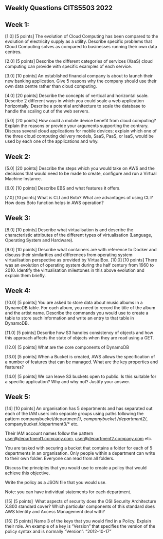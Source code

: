 ## Weekly Questions CITS5503 2022

## Week 1:

[1.0] [5 points] The evolution of Cloud Computing has been compared to the evolution of electricity supply as a utility. Describe specific problems that Cloud Computing solves as compared to businesses running their own data centres.

[2.0] [5 points] Describe the different categories of services (XaaS) cloud computing can provide with specific examples of each service.

[3.0] [10 points] An established financial company is about to launch their new banking application. Give 5 reasons why the company should use their own data centre rather than cloud computing.

[4.0] [20 points] Describe the concepts of vertical and horizontal scale. Describe 2 different ways in which you could scale a web application horizontally. Describe a potential architecture to scale the database to handle the scaling out of the web servers.

[5.0] [20 points] How could a mobile device benefit from cloud computing? Explain the reasons or provide your arguments supporting the contrary. Discuss several cloud applications for mobile devices; explain which one of the three cloud computing delivery models, SaaS, PaaS, or IaaS, would be used by each one of the applications and why.

## Week 2: 

[5.0] [20 points] Describe the steps which you would take on AWS and the decisions that would need to be made to create, configure and run a Virtual Machine Instance.

[6.0] [10 points] Describe EBS and what features it offers. 

[7.0] [10 points] What is CLI and Boto? What are advantages of using CLI? How does Boto function helps in AWS operation? 

## Week 3: 
[8.0] [10 points] Describe what virtualisation is and describe the characteristic attributes of the different types of virtualisation (Language, Operating System and Hardware).

[9.0] [10 points] Describe what containers are with reference to Docker and discuss their similarities and differences from operating system virtualisation perspective as provided by VirtualBox.
[10.0] [10 points] There was an evolution of operating system during the half century from 1960 to 2010. Identify the virtualisation milestones in this above evolution and explain them briefly. 

## Week 4: 
[10.0] [5 points] You are asked to store data about music albums in a DynamoDB table. For each album, you need to record the title of the album and the artist name. Describe the commands you would use to create a table to store such information and write an entry to that table in DynamoDB.

[11.0] [5 points] Describe how S3 handles consistency of objects and how this approach affects the state of objects when they are read using a GET.

[12.0] [5 points] What are the core components of DynamoDB

[13.0] [5 points] When a Bucket is created, AWS allows the specification of a number of features that can be managed. What are the key properties and features?

[14.0] [5 points] We can leave S3 buckets open to public. Is this suitable for a specific application? Why and why not? Justify your answer. 

## Week 5:

[14] [10 points] An organisation has 5 departments and has separated out each of the IAM users into separate groups using paths following the pattern companybucket/department1/*, companybucket /department2/*, companybucket /department3/* etc.

Their IAM account names follow the pattern user@department1.company.com, user@department2.company.com etc.

You are tasked with securing a bucket that contains a folder for each of 5 departments in an organisation. Only people within a department can write to their own folder. Everyone can read from all folders.  

Discuss the principles that you would use to create a policy that would achieve this objective.

Write the policy as a JSON file that you would use.

Note: you can have individual statements for each department.

[15] [5 points]  What aspects of security does the OSI Security Architecture X.800 standard cover? Which particular components of this standard does AWS Identity and Access Management deal with?

[16] [5 points] Name 3 of the keys that you would find in a Policy. Explain their role. An example of a key is “Version” that specifies the version of the policy syntax and is normally “Version”: “2012-10-17”



